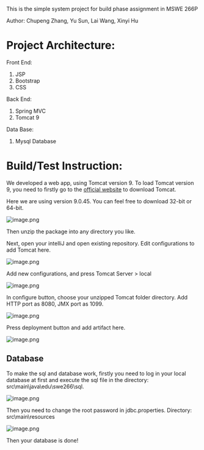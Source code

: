 This is the simple system project for build phase assignment in MSWE 266P 

Author: Chupeng Zhang, Yu Sun, Lai Wang, Xinyi Hu

# **Project Architecture:**

Front End:

1. JSP
2. Bootstrap
3. CSS

Back End:

1. Spring MVC
2. Tomcat 9

Data Base:
1. Mysql Database

# **Build/Test Instruction:**



We developed a web app, using Tomcat version 9. To load Tomcat version 9, you need to firstly go to the [official website](http://tomcat.apache.org/) to download Tomcat. 

Here we are using version 9.0.45. You can feel free to download 32-bit or 64-bit.

![image.png](https://i.loli.net/2021/05/11/QOwBME7CoNjsfKr.png)

Then unzip the package into any directory you like. 

Next, open your intelliJ and open existing repository. Edit configurations to add Tomcat here.

![image.png](https://i.loli.net/2021/05/11/8nBcDdCgrbaUIlm.png)

Add new configurations, and press Tomcat Server > local

![image.png](https://i.loli.net/2021/05/11/W3sRVbmk2aSuhKT.png)

In configure button, choose your unzipped Tomcat folder directory. Add HTTP port as 8080, JMX port as 1099.

![image.png](https://i.loli.net/2021/05/11/5wiADpvufVQ7GZT.png)

Press deployment button and add artifact here. 

![image.png](https://i.loli.net/2021/05/11/4d7gtLc3vfsryqX.png)

## Database 

To make the sql and database work, firstly you need to log in your local database at first and execute the sql file in the directory: src\main\java\edu\swe266\sql. 

![image.png](https://i.loli.net/2021/05/11/SFDswimVzv7u4nQ.png)

Then you need to change the root password in jdbc.properties. Directory: src\main\resources

![image.png](https://i.loli.net/2021/05/11/TIltrkSEUaoD8jf.png)

Then your database is done!